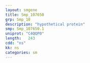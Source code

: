 ```yaml
---
layout: smgene
title: Smp_107650
grp: Smp_10
description: "hypothetical protein"
smp: Smp_107650.1
uniprot: "C4QQP0"
length:   243
cdd: "ns"
kk: ns
categories: sm
---
```

